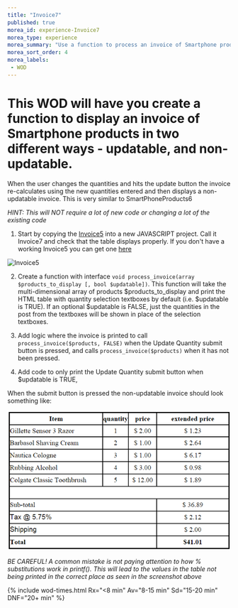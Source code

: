 ```yaml
--- 
title: "Invoice7"
published: true 
morea_id: experience-Invoice7
morea_type: experience 
morea_summary: "Use a function to process an invoice of Smartphone products"
morea_sort_order: 4
morea_labels:
 - WOD
---
```


# This WOD will have you create a function to display an invoice of Smartphone products in two different ways - updatable, and non-updatable. 

When the user changes the quantities and hits the update button the invoice re-calculates using the new quantities entered and then displays a non-updatable invoice. This is very similar to SmartPhoneProducts6

*HINT: This will NOT require a lot of new code or changing a lot of the existing code*


1. Start by copying the [Invoice5](../110.HTML-forms/experience-Invoice5.html) into a new JAVASCRIPT project. Call it Invoice7 and check that the table displays properly. If you don't have a working Invoice5 you can get one [here](../110.HTML-forms/Invoice5.zip) 

![Invoice5](../110.HTML-forms/Invoice5.png)

2. Create a function with interface `void process_invoice(array $products_to_display [, bool $updatable])`. This function will take the multi-dimensional array of products $products_to_display and print the HTML table with quantity selection textboxes by default (i.e. $updatable is TRUE). If an optional $updatable is FALSE, just the quantities in the post from the textboxes will be shown in place of the selection textboxes.


3. Add logic where the invoice is printed to call `process_invoice($products, FALSE)` when the Update Quantity submit button is pressed, and calls `process_invoice($products)` when it has not been pressed.

4. Add code to only print the Update Quantity submit button when $updatable is TRUE, 

When the submit button is pressed the non-updatable invoice should look something like:

![Invoice7](non-updatable-invoice7.png)

*BE CAREFUL! A common mistake is not paying attention to how % substitutions work in printf(). This will lead to the values in the table not being printed in the correct place as seen in the screenshot above*

{% include wod-times.html Rx="<8 min" Av="8-15 min" Sd="15-20 min" DNF="20+ min" %}